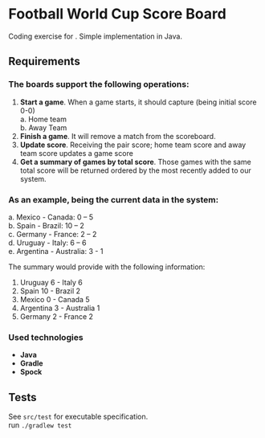 # Football World Cup Score Board

Coding exercise for <Sportradar>.  Simple implementation in Java.

## Requirements
### The boards support the following operations:
1. **Start a game**. When a game starts, it should capture (being initial score 0-0)  
   a. Home team  
   b. Away Team
2. **Finish a game**. It will remove a match from the scoreboard.
3. **Update score**. Receiving the pair score; home team score and away team score
   updates a game score
4. **Get a summary of games by total score**. Those games with the same total score
   will be returned ordered by the most recently added to our system.

### As an example, being the current data in the system:
a. Mexico - Canada: 0 – 5  
b. Spain - Brazil: 10 – 2  
c. Germany - France: 2 – 2  
d. Uruguay - Italy: 6 – 6  
e. Argentina - Australia: 3 - 1  

The summary would provide with the following information:  
1. Uruguay 6 - Italy 6
2. Spain 10 - Brazil 2
3. Mexico 0 - Canada 5
4. Argentina 3 - Australia 1
5. Germany 2 - France 2

### Used technologies
- **Java**
- **Gradle**
- **Spock**

## Tests
See `src/test` for executable specification.  
run `./gradlew test`